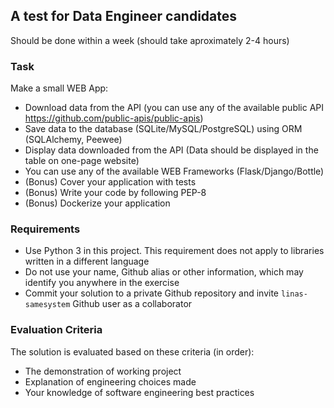 ## A test for Data Engineer candidates 

Should be done within a week (should take aproximately 2-4 hours)

### Task
Make a small WEB App:
- Download data from the API (you can use any of the available public API https://github.com/public-apis/public-apis)
- Save data to the database (SQLite/MySQL/PostgreSQL) using ORM (SQLAlchemy, Peewee)
- Display data downloaded from the API (Data should be displayed in the table on one-page website)
- You can use any of the available WEB Frameworks (Flask/Django/Bottle)
- (Bonus) Cover your application with tests
- (Bonus) Write your code by following PEP-8
- (Bonus) Dockerize your application


### Requirements
- Use Python 3 in this project. This requirement does not apply to libraries written in a different language
- Do not use your name, Github alias or other information, which may identify you anywhere in the exercise
- Commit your solution to a private Github repository and invite `linas-samesystem` Github user as a collaborator


### Evaluation Criteria
The solution is evaluated based on these criteria (in order):
- The demonstration of working project
- Explanation of engineering choices made
- Your knowledge of software engineering best practices

